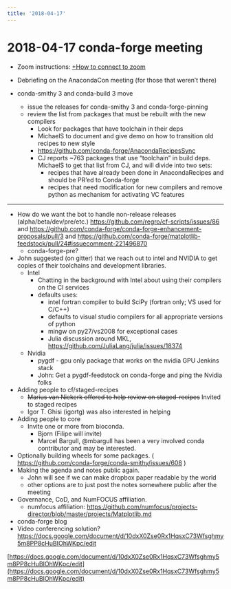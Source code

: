 ```yaml
---
title: '2018-04-17'
---
```

# 2018-04-17 conda-forge meeting

- Zoom instructions: [+How to connect to zoom](https://paper.dropbox.com/doc/How-to-connect-to-zoom-odl94oveHyiRv6UqTtZE5) 


- Debriefing on the AnacondaCon meeting (for those that weren’t there)
- conda-smithy 3 and conda-build 3 move
    - issue the releases for conda-smithy 3 and conda-forge-pinning
    - review the list from packages that must be rebuilt with the new compilers
        - Look for packages that have toolchain in their deps
        - MichaelS to document and give demo on how to transition old recipes to new style
        - https://github.com/conda-forge/AnacondaRecipesSync
        - CJ reports ~763 packages that use “toolchain” in build deps.  MichaelS to get that list from CJ, and will divide into two sets:
            - recipes that have already been done in AnacondaRecipes and should be PR’ed to Conda-forge
            - recipes that need modification for new compilers and remove python as mechanism for activating VC features
----------
- How do we want the bot to handle non-release releases (alpha/beta/dev/pre/etc.) https://github.com/regro/cf-scripts/issues/86 and https://github.com/conda-forge/conda-forge-enhancement-proposals/pull/3 and https://github.com/conda-forge/matplotlib-feedstock/pull/24#issuecomment-221496870
    - conda-forge-pre?
- John suggested (on gitter) that we reach out to intel and NVIDIA to get copies of their toolchains and development libraries.
    - Intel
        - Chatting in the background with Intel about using their compilers on the CI services
        - defaults uses:
            -  intel fortran compiler to build SciPy (fortran only; VS used for C/C++)
            - defaults to visual studio compilers for all appropriate versions of python
            - mingw on py27/vs2008 for exceptional cases
            - Julia discussion around MKL, https://github.com/JuliaLang/julia/issues/18374
    - Nvidia
        - pygdf - gpu only package that works on the nvidia GPU Jenkins stack
        - John: Get a pygdf-feedstock on conda-forge and ping the Nvidia folks
- Adding people to cf/staged-recipes
    - ~~Marius van Niekerk offered to help review on staged-recipes~~ Invited to staged recipes
    - Igor T. Ghisi (igortg) was also interested in helping
- Adding people to core
    - Invite one or more from bioconda. 
        - Bjorn (Filipe will invite)
        - Marcel Bargull, @mbargull has been a very involved conda contributor and may be interested.
- Optionally building wheels for some packages. ( https://github.com/conda-forge/conda-smithy/issues/608 )
- Making the agenda and notes public again.
    - John will see if we can make dropbox paper readable by the world
    - other options are to just post the notes somewhere public after the meeting
- Governance, CoD, and NumFOCUS affiliation.
    - numfocus affiliation: https://github.com/numfocus/projects-director/blob/master/projects/Matplotlib.md
- conda-forge blog
- Video conferencing solution?
https://docs.google.com/document/d/10dxX0Zse0Rx1HqsxC73Wfsghmy5m8PP8cHuBIOhWKpc/edit


[https://docs.google.com/document/d/10dxX0Zse0Rx1HqsxC73Wfsghmy5m8PP8cHuBIOhWKpc/edit](https://docs.google.com/document/d/10dxX0Zse0Rx1HqsxC73Wfsghmy5m8PP8cHuBIOhWKpc/edit)

